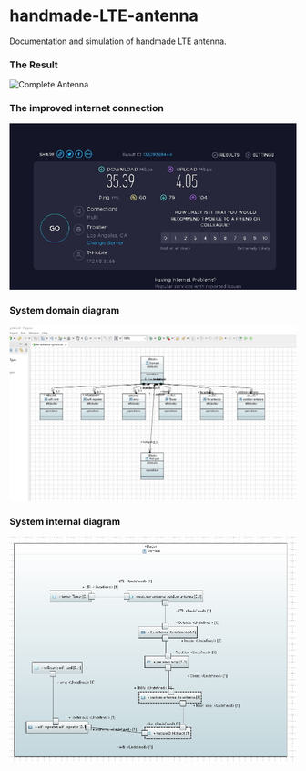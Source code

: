 # handmade-LTE-antenna
 Documentation and simulation of  handmade LTE antenna. 

### The Result

![Complete Antenna](./media/result.jpg)

### The improved internet connection

![Speed test](./media/t1.jpg)

### System domain diagram

![b](./media/bdd.jpg)

### System internal diagram

![i](./media/ibd.jpg)
